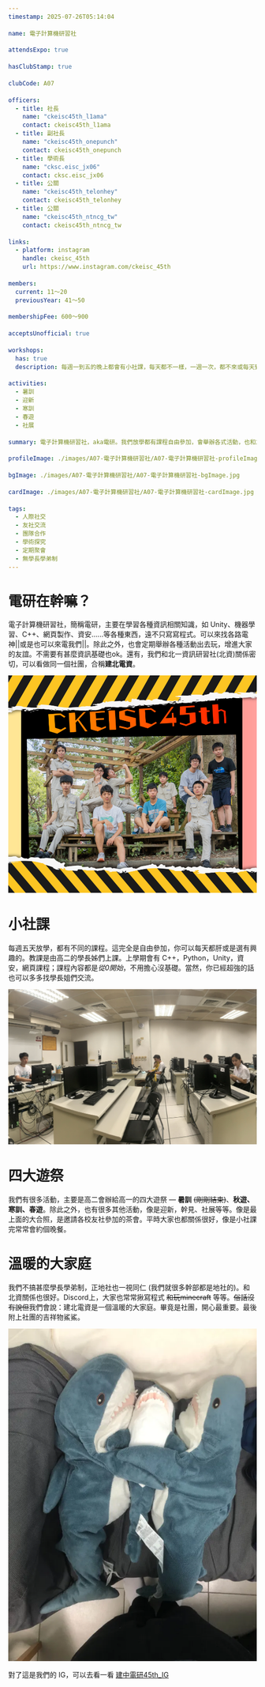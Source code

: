 ```yaml
---
timestamp: 2025-07-26T05:14:04

name: 電子計算機研習社

attendsExpo: true

hasClubStamp: true

clubCode: A07

officers:
  - title: 社長
    name: "ckeisc45th_l1ama"
    contact: ckeisc45th_l1ama
  - title: 副社長
    name: "ckeisc45th_onepunch"
    contact: ckeisc45th_onepunch
  - title: 學術長
    name: "cksc.eisc_jx06"
    contact: cksc.eisc_jx06
  - title: 公關
    name: "ckeisc45th_telonhey"
    contact: ckeisc45th_telonhey
  - title: 公關
    name: "ckeisc45th_ntncg_tw"
    contact: ckeisc45th_ntncg_tw

links:
  - platform: instagram
    handle: ckeisc_45th
    url: https://www.instagram.com/ckeisc_45th

members:
  current: 11～20
  previousYear: 41～50

membershipFee: 600～900

acceptsUnofficial: true

workshops:
  has: true
  description: 每週一到五的晚上都會有小社課，每天都不一樣，一週一次，都不來或每天到都可以。由各領域的超電學長講課，是社團的學術核心課程。

activities:
  - 暑訓
  - 迎新
  - 寒訓
  - 春遊
  - 社展

summary: 電子計算機研習社，aka電研。我們放學都有課程自由參加，會舉辦各式活動，也和友社關係密切。學長學弟、正地社不會搞甚麼差別待遇，一個溫暖的大家庭。

profileImage: ./images/A07-電子計算機研習社/A07-電子計算機研習社-profileImage.jpg

bgImage: ./images/A07-電子計算機研習社/A07-電子計算機研習社-bgImage.jpg

cardImage: ./images/A07-電子計算機研習社/A07-電子計算機研習社-cardImage.jpg

tags:
  - 人際社交
  - 友社交流
  - 團隊合作
  - 學術探究
  - 定期聚會
  - 無學長學弟制
---
```


# 電研在幹嘛？

電子計算機研習社，簡稱電研，主要在學習各種資訊相關知識，如 Unity、機器學習、C++、網頁製作、資安......等各種東西，遠不只寫寫程式。可以來找各路電神||或是也可以來電我們||。除此之外，也會定期舉辦各種活動出去玩，增進大家的友誼。不需要有甚麼資訊基礎也ok。還有，我們和北一資訊研習社(北資)關係密切，可以看做同一個社團，合稱**建北電資**。

![幹部合照](./images/A07-電子計算機研習社/A07-電子計算機研習社-content-0.jpg)

# 小社課

每週五天放學，都有不同的課程。這完全是自由參加，你可以每天都肝或是選有興趣的。教課是由高二的學長姊們上課。上學期會有 C++，Python，Unity，資安，網頁課程；課程內容都是*從0開始*，不用擔心沒基礎。當然，你已經超強的話也可以多多找學長姐們交流。

![小社課照片](./images/A07-電子計算機研習社/A07-電子計算機研習社-content-1.jpg)

# 四大遊祭

我們有很多活動，主要是高二會辦給高一的四大遊祭 — **暑訓** ~~(剛剛結束)~~、**秋遊、寒訓、春遊**。除此之外，也有很多其他活動，像是迎新，幹見、社展等等。像是最上面的大合照，是邀請各校友社參加的茶會。平時大家也都關係很好，像是小社課完常常會約個晚餐。

# 溫暖的大家庭

我們不搞甚麼學長學弟制，正地社也一視同仁 (我們就很多幹部都是地社的)。和北資關係也很好。Discord上，大家也常常揪寫程式 ~~和玩minecraft~~ 等等。~~俗話沒有說但~~我們會說：建北電資是一個溫暖的大家庭。畢竟是社團，開心最重要。最後附上社團的吉祥物鯊鯊。

![鯊魚照片](./images/A07-電子計算機研習社/A07-電子計算機研習社-content-2.jpg)

對了這是我們的 IG，可以去看一看
[建中電研45th_IG](https://www.instagram.com/ckeisc_45th?utm_source=ig_web_button_share_sheet&igsh=ZDNlZDc0MzIxNw==)
